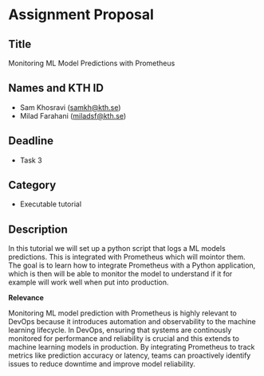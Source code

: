 # Assignment Proposal

## Title
Monitoring ML Model Predictions with Prometheus

## Names and KTH ID

  - Sam Khosravi (samkh@kth.se)
  - Milad Farahani (miladsf@kth.se)

## Deadline
- Task 3

## Category
- Executable tutorial

## Description

In this tutorial we will set up a python script that logs a ML models predictions. 
This is integrated with Prometheus which will mointor them. 
The goal is to learn how to integrate Prometheus with a Python application, which is then will be able to monitor the model to understand if it for example will work well when put into production.

 **Relevance**

Monitoring ML model prediction with Prometheus is highly relevant to DevOps because it introduces automation and observability to the machine learning lifecycle. 
In DevOps, ensuring that systems are continously monitored for performance and reliability is crucial and this extends to machine learning models in production. 
By integrating Prometheus to track metrics like prediction accuracy or latency, teams can proactively identify issues to reduce downtime and improve model reliability.

